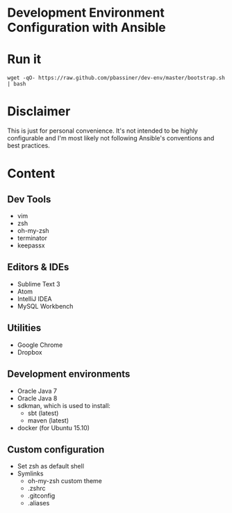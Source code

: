 Development Environment Configuration with Ansible
==================================================
# Run it
```
wget -qO- https://raw.github.com/pbassiner/dev-env/master/bootstrap.sh | bash
```
# Disclaimer
This is just for personal convenience. It's not intended to be highly configurable and I'm most likely not following Ansible's conventions and best practices.
# Content
## Dev Tools
* vim
* zsh
* oh-my-zsh
* terminator
* keepassx

## Editors & IDEs
* Sublime Text 3
* Atom
* IntelliJ IDEA
* MySQL Workbench

## Utilities
* Google Chrome
* Dropbox

## Development environments
* Oracle Java 7
* Oracle Java 8
* sdkman, which is used to install:
    * sbt (latest)
    * maven (latest)
* docker (for Ubuntu 15.10)

## Custom configuration
* Set zsh as default shell
* Symlinks
    * oh-my-zsh custom theme
    * .zshrc
    * .gitconfig
    * .aliases
